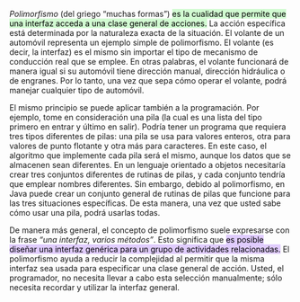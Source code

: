 _Polimorfismo_ (del griego “muchas formas”) <mark style="background: #BBFABBA6;">es la cualidad que permite que una interfaz acceda a una clase general de acciones.</mark> La acción específica está determinada por la naturaleza exacta de la situación. El volante de un automóvil representa un ejemplo simple de polimorfismo. El volante (es decir, la interfaz) es el mismo sin importar el tipo de mecanismo de conducción real que se emplee. En otras palabras, el volante funcionará de manera igual si su automóvil tiene dirección manual, dirección hidráulica o de engranes. Por lo tanto, una vez que sepa cómo operar el volante, podrá manejar cualquier tipo de automóvil.

El mismo principio se puede aplicar también a la programación. Por ejemplo, tome en consideración una pila (la cual es una lista del tipo primero en entrar y último en salir). Podría tener un programa que requiera tres tipos diferentes de pilas: una pila se usa para valores enteros, otra para valores de punto flotante y otra más para caracteres. En este caso, el algoritmo que implemente cada pila será el mismo, aunque los datos que se almacenen sean diferentes. En un lenguaje orientado a objetos necesitaría crear tres conjuntos diferentes de rutinas de pilas, y cada conjunto tendría que emplear nombres diferentes. Sin embargo, debido al polimorfismo, en Java puede crear un conjunto general de rutinas de pilas que funcione para las tres situaciones específicas. De esta manera, una vez que usted sabe cómo usar una pila, podrá usarlas todas.

De manera más general, el concepto de polimorfismo suele expresarse con la frase _“una interfaz, varios métodos”_. Esto significa que <mark style="background: #D2B3FFA6;">es posible diseñar una interfaz genérica para un grupo de actividades relacionadas.</mark> El polimorfismo ayuda a reducir la complejidad al permitir que la misma interfaz sea usada para especificar una clase general de acción. Usted, el programador, no necesita llevar a cabo esta selección manualmente; sólo necesita recordar y utilizar la interfaz general.